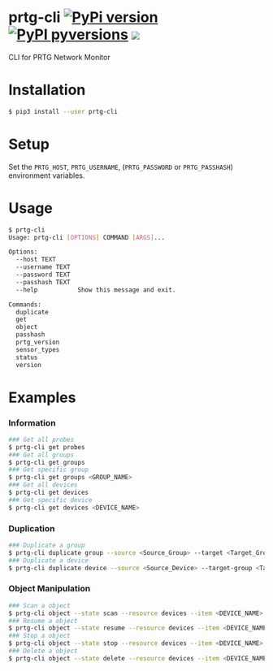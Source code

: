 # prtg-cli [![PyPi version](https://img.shields.io/pypi/v/prtg-cli.svg)](https://pypi.python.org/pypi/prtg-cli/) [![PyPI pyversions](https://img.shields.io/pypi/pyversions/prtg-cli.svg)](https://pypi.python.org/pypi/prtg-cli/) [![](https://img.shields.io/github/license/f9n/prtg-cli.svg)](https://github.com/f9n/prtg-cli/blob/master/LICENSE)

CLI for PRTG Network Monitor

# Installation

```bash
$ pip3 install --user prtg-cli
```

# Setup

Set the `PRTG_HOST`, `PRTG_USERNAME`, (`PRTG_PASSWORD` or `PRTG_PASSHASH`) environment variables.

# Usage

```bash
$ prtg-cli
Usage: prtg-cli [OPTIONS] COMMAND [ARGS]...

Options:
  --host TEXT
  --username TEXT
  --password TEXT
  --passhash TEXT
  --help           Show this message and exit.

Commands:
  duplicate
  get
  object
  passhash
  prtg_version
  sensor_types
  status
  version

```

# Examples

### Information
```bash
### Get all probes
$ prtg-cli get probes
### Get all groups 
$ prtg-cli get groups
### Get specific group
$ prtg-cli get groups <GROUP_NAME>
### Get all devices
$ prtg-cli get devices
### Get specific device
$ prtg-cli get devices <DEVICE_NAME>
```

### Duplication
```bash
### Duplicate a group
$ prtg-cli duplicate group --source <Source_Group> --target <Target_Group> --target-name <New_Group_Name>
### Duplicate a device
$ prtg-cli duplicate device --source <Source_Device> --target-group <Target_Group> --target-name <New_Device_Name> --target-host <New_Device_Host>
```

### Object Manipulation
```bash
### Scan a object
$ prtg-cli object --state scan --resource devices --item <DEVICE_NAME>
### Resume a object
$ prtg-cli object --state resume --resource devices --item <DEVICE_NAME>
### Stop a object
$ prtg-cli object --state stop --resource devices --item <DEVICE_NAME>
### Delete a object
$ prtg-cli object --state delete --resource devices --item <DEVICE_NAME>
```